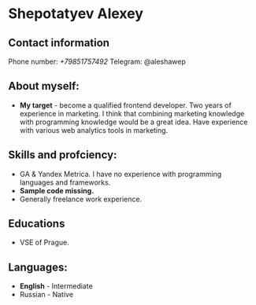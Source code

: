 
# **Shepotatyev Alexey**
## **Contact information**
 Phone number: *+79851757492*
 Telegram: @aleshawep
## About myself:
- **My target** - become a qualified frontend developer. Two years of experience in marketing. I think that combining marketing knowledge with programming knowledge would be a great idea. Have experience with various web analytics tools in marketing.
## Skills and profciency:
- GA & Yandex Metrica. I have no experience with programming languages and frameworks.
- **Sample code missing.**
- Generally freelance work experience. 
## **Educations** 
- VSE of Prague.
## Languages: 
- **English** - Intermediate
- Russian - Native
